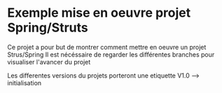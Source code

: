# Exemple mise en oeuvre projet Spring/Struts
Ce projet a pour but de montrer comment mettre en oeuvre un projet Strus/Spring
Il est nécéssaire de regarder les différentes branches pour visualiser l'avancer du projet

Les differentes versions du projets porteront une etiquette
V1.0 --> initialisation